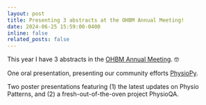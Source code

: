 ```yaml
---
layout: post
title: Presenting 3 abstracts at the OHBM Annual Meeting!
date: 2024-06-25 15:59:00-0400
inline: false
related_posts: false
---
```


This year I have 3 abstracts in the <a href="https://www.humanbrainmapping.org">OHBM Annual Meeting</a>. :nerd_face:

One oral presentation, presenting our community efforts <a href="https://github.com/physiopy">PhysioPy</a>.

Two poster presentations featuring
(1) the latest updates on Physio Patterns, and
(2) a fresh-out-of-the-oven project PhysioQA.